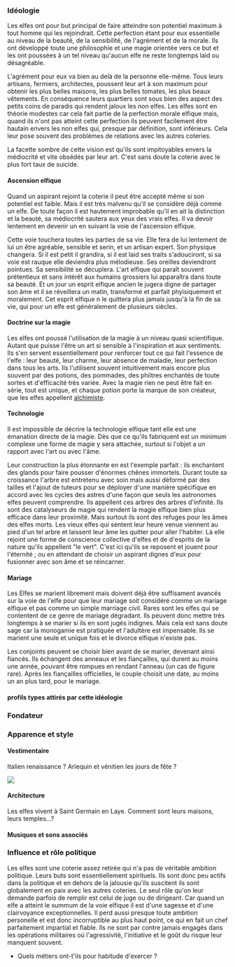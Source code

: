 ### Idéologie
Les elfes  ont pour but principal de faire atteindre son potentiel maximum à tout homme qui les rejoindrait. Cette perfection étant pour eux essentielle au niveau de la beauté, de la sensibilité, de l'agrément et de la morale. Ils ont développé toute une philosophie et une magie orientée vers ce but et les ont poussées à un tel niveau qu'aucun elfe ne reste longtemps laid ou désagréable. 

L'agrément pour eux va bien au delà de la personne elle-même. Tous leurs artisans, fermiers, architectes, poussent leur art à son maximum pour obtenir les plus belles maisons, les plus belles tomates, les plus beaux vêtements. En conséquence leurs quartiers sont sous bien des aspect des petits coins de paradis qui rendent jaloux les non elfes. Les elfes sont en théorie modestes car cela fait partie de la perfection morale elfique mais, quand ils n'ont pas atteint cette perfection ils peuvent facilement être hautain envers les non elfes qui, presque par définition, sont inférieurs. Cela leur pose souvent des problèmes de relations avec les autres coteries.

La facette sombre de cette vision est qu'ils sont impitoyables envers la médiocrité et vite obsédés par leur art. C'est sans doute la coterie avec le plus fort taux de suicide.

#### Ascension elfique

Quand un aspirant rejoint la coterie il peut être accepté même si son potentiel est faible. Mais il est très malvenu qu'il se considère déjà comme un elfe. De toute façon il est hautement improbable qu'il en ait la distinction et la beauté, sa médiocrité sautera aux yeux des vrais elfes. Il va devoir lentement en devenir un en suivant la voie de l'ascension elfique.

Cette voie touchera toutes les parties de sa vie. Elle fera de lui lentement de lui un être agréable, sensible et serin, et un artisan expert. Son physique changera. Si il est petit il grandira, si il est laid ses traits s'adouciront, si sa voie est rauque elle deviendra plus mélodieuse. Ses oreilles deviendront pointues. Sa sensibilité se décuplera. L'art elfique qui paraît souvent prétentieux et sans intérêt aux humains grossiers lui apparaîtra dans toute sa beauté. Et un jour un esprit elfique ancien le jugera digne de partager son âme et il se réveillera un matin, transformé et parfait phyisiquement et moralement. Cet esprit elfique n le quittera plus jamais jusqu'à la fin de sa vie, qui pour un elfe est généralement de plusieurs siècles.

#### Doctrine sur la magie
Les elfes ont poussé l'utilisation de la magie à un niveau quasi scientifique. Autant que puisse l'être un art si sensible à l'inspiration et aux sentiments. Ils s'en servent essentiellement pour renforcer tout ce qui fait l'essence de l'elfe : leur beauté, leur charme, leur absence de maladie, leur perfection dans tous les arts. Ils l'utilisent souvent intuitivement mais encore plus souvent par des potions, des pommades, des philtres enchantés de toute sortes et d'efficacité très variée. Avec la magie rien ne peut être fait en série, tout est unique, et chaque potion porte la marque de son créateur, que les elfes appellent [alchimiste](Alchimiste).

#### Technologie

Il est impossible de décrire la technologie elfique tant elle est une émanation directe de la magie. Dès que ce qu'ils fabriquent est un minimum complexe une forme de magie y sera attachée, surtout si l'objet a un rapport avec l'art ou avec l'âme.

Leur construction la plus étonnante en est l'exemple parfait : ils enchantent des glands pour faire pousser d'énormes chênes immortels. Durant toute sa croissance l'arbre est entretenu avec soin mais aussi déformé par des tailles et l'ajout de tuteurs pour se déployer d'une manière spécifique en accord avec les cycles des astres d'une façon que seuls les astronomes elfes peuvent comprendre. Ils appellent ces arbres des arbres d'infinité. Ils sont des catalyseurs de magie qui rendent la magie elfique bien plus efficace dans leur proximité. Mais surtout ils sont des refuges pour les âmes des elfes morts. Les vieux elfes qui sentent leur heure venue viennent au pied d'un tel arbre et laissent leur âme les quitter pour aller l'habiter. Là elle rejoint une forme de conscience collective d'elfes et de d'esprits de la nature qu'ils appellent "le vert". C'est ici qu'ils se reposent et jouent pour l'éternité ; ou en attendant de choisir un aspirant dignes d'eux pour fusionner avec son âme et se réincarner.

#### Mariage

Les Elfes se marient librement mais doivent déjà être suffisament avancés sur la voie de l'elfe pour que leur mariage soit considéré comme un mariage elfique et pas comme un simple marriage civil. Rares sont les elfes qui se contentent de ce genre de mariage dégradant. Ils peuvent donc mettre très longtemps à se marier si ils en sont jugés indignes. Mais cela est sans doute sage car la monogamie est pratiquée et l'adultère est impensable. Ils se marient une seule et unique fois et le divorce elfique n'existe pas.

Les conjoints peuvent se choisir bien avant de se marier, devenant ainsi fiancés. Ils échangent des anneaux et les fiançailles, qui durent au moins une année, pouvant être rompues en rendant l'anneau (un cas de figure rare). Après les fiançailles officielles, le couple choisit une date, au moins un an plus tard, pour le mariage. 

#### profils types attirés par cette idéologie


### Fondateur


### Apparence et style

#### Vestimentaire

Italien renaissance ? Arlequin et vénitien les jours de fête ?

![](https://teteamodeler.ouest-france.fr/media/cache/thumb_800/arlequin-explication-tete-a-modeler-du-mot-arlequin.jpeg)

#### Architecture
Les elfes vivent à Saint Germain en Laye.
Comment sont leurs maisons, leurs temples...?

#### Musiques et sons associés

### Influence et rôle politique

Les elfes sont une coterie assez retirée qui n'a pas de véritable ambition politique. Leurs buts sont essentiellement spirituels. Ils sont donc peu actifs dans la politique et en dehors de la jalousie qu'ils suscitent ils sont globalement en paix avec les autres coteries. Le seul rôle qu'on leur demande parfois de remplir est celui de juge ou de dirigeant. Car quand un elfe a atteint le summum de la voie elfique il est d'une sagesse et d'une clairvoyance exceptionnelles. Il perd aussi presque toute ambition personelle et est donc incorruptible au plus haut point, ce qui en fait un chef parfaitement impartial et fiable. Ils ne sont par contre jamais engagés dans les opérations militaires où l'agressivité, l'initiative et le goût du risque leur manquent souvent.

 * Quels métiers ont-t'ils pour habitude d'exercer ? 
